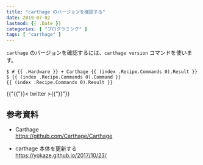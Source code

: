 ```yaml
---
title: "carthage のバージョンを確認する"
date: 2019-07-02
lastmod: {{ .Date }}
categories: [ "プログラミング" ]
tags: [ "carthage" ]
---
```


`carthage` のバージョンを確認するには、`carthage version` コマンドを使います。

```console
$ # {{ .Hardware }} + Carthage {{ (index .Recipe.Commands 0).Result }}
$ {{ (index .Recipe.Commands 0).Command }}
{{ (index .Recipe.Commands 0).Result }}
```

{{"{{"}}< twitter >{{"}}"}}

## 参考資料

- Carthage<br />
  <span style="word-break: break-all;">
  https://github.com/Carthage/Carthage
  </span>

- carthage 本体を更新する <br />
  <span style="word-break: break-all;">
  https://yokaze.github.io/2017/10/23/
  </span>
